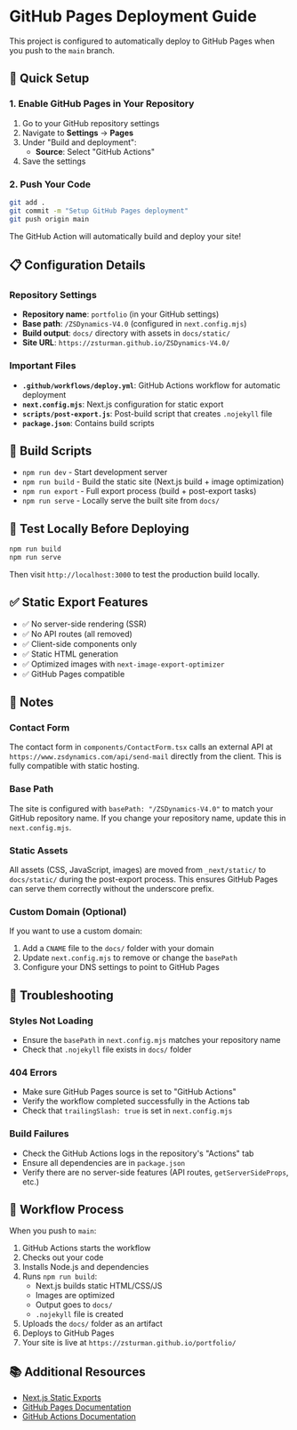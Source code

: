 # GitHub Pages Deployment Guide

This project is configured to automatically deploy to GitHub Pages when you push to the `main` branch.

## 🚀 Quick Setup

### 1. Enable GitHub Pages in Your Repository

1. Go to your GitHub repository settings
2. Navigate to **Settings** → **Pages**
3. Under "Build and deployment":
   - **Source**: Select "GitHub Actions"
4. Save the settings

### 2. Push Your Code

```bash
git add .
git commit -m "Setup GitHub Pages deployment"
git push origin main
```

The GitHub Action will automatically build and deploy your site!

## 📋 Configuration Details

### Repository Settings
- **Repository name**: `portfolio` (in your GitHub settings)
- **Base path**: `/ZSDynamics-V4.0` (configured in `next.config.mjs`)
- **Build output**: `docs/` directory with assets in `docs/static/`
- **Site URL**: `https://zsturman.github.io/ZSDynamics-V4.0/`

### Important Files

- **`.github/workflows/deploy.yml`**: GitHub Actions workflow for automatic deployment
- **`next.config.mjs`**: Next.js configuration for static export
- **`scripts/post-export.js`**: Post-build script that creates `.nojekyll` file
- **`package.json`**: Contains build scripts

## 🔧 Build Scripts

- `npm run dev` - Start development server
- `npm run build` - Build the static site (Next.js build + image optimization)
- `npm run export` - Full export process (build + post-export tasks)
- `npm run serve` - Locally serve the built site from `docs/`

## 🧪 Test Locally Before Deploying

```bash
npm run build
npm run serve
```

Then visit `http://localhost:3000` to test the production build locally.

## ✅ Static Export Features

- ✅ No server-side rendering (SSR)
- ✅ No API routes (all removed)
- ✅ Client-side components only
- ✅ Static HTML generation
- ✅ Optimized images with `next-image-export-optimizer`
- ✅ GitHub Pages compatible

## 📝 Notes

### Contact Form
The contact form in `components/ContactForm.tsx` calls an external API at `https://www.zsdynamics.com/api/send-mail` directly from the client. This is fully compatible with static hosting.

### Base Path
The site is configured with `basePath: "/ZSDynamics-V4.0"` to match your GitHub repository name. If you change your repository name, update this in `next.config.mjs`.

### Static Assets
All assets (CSS, JavaScript, images) are moved from `_next/static/` to `docs/static/` during the post-export process. This ensures GitHub Pages can serve them correctly without the underscore prefix.

### Custom Domain (Optional)
If you want to use a custom domain:

1. Add a `CNAME` file to the `docs/` folder with your domain
2. Update `next.config.mjs` to remove or change the `basePath`
3. Configure your DNS settings to point to GitHub Pages

## 🐛 Troubleshooting

### Styles Not Loading
- Ensure the `basePath` in `next.config.mjs` matches your repository name
- Check that `.nojekyll` file exists in `docs/` folder

### 404 Errors
- Make sure GitHub Pages source is set to "GitHub Actions"
- Verify the workflow completed successfully in the Actions tab
- Check that `trailingSlash: true` is set in `next.config.mjs`

### Build Failures
- Check the GitHub Actions logs in the repository's "Actions" tab
- Ensure all dependencies are in `package.json`
- Verify there are no server-side features (API routes, `getServerSideProps`, etc.)

## 🔄 Workflow Process

When you push to `main`:

1. GitHub Actions starts the workflow
2. Checks out your code
3. Installs Node.js and dependencies
4. Runs `npm run build`:
   - Next.js builds static HTML/CSS/JS
   - Images are optimized
   - Output goes to `docs/`
   - `.nojekyll` file is created
5. Uploads the `docs/` folder as an artifact
6. Deploys to GitHub Pages
7. Your site is live at `https://zsturman.github.io/portfolio/`

## 📚 Additional Resources

- [Next.js Static Exports](https://nextjs.org/docs/app/building-your-application/deploying/static-exports)
- [GitHub Pages Documentation](https://docs.github.com/en/pages)
- [GitHub Actions Documentation](https://docs.github.com/en/actions)
